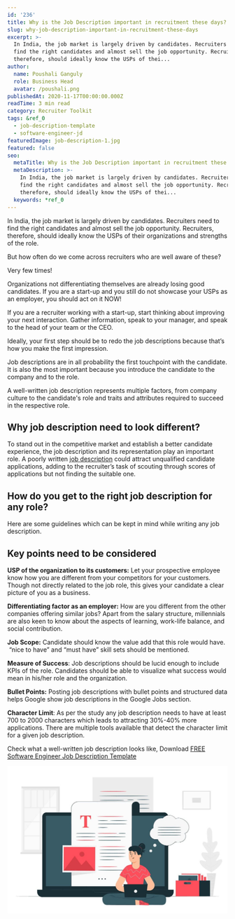```yaml
---
id: '236'
title: Why is the Job Description important in recruitment these days?
slug: why-job-description-important-in-recruitment-these-days
excerpt: >-
  In India, the job market is largely driven by candidates. Recruiters need to
  find the right candidates and almost sell the job opportunity. Recruiters,
  therefore, should ideally know the USPs of thei...
author:
  name: Poushali Ganguly
  role: Business Head
  avatar: /poushali.png
publishedAt: 2020-11-17T00:00:00.000Z
readTime: 3 min read
category: Recruiter Toolkit
tags: &ref_0
  - job-description-template
  - software-engineer-jd
featuredImage: job-description-1.jpg
featured: false
seo:
  metaTitle: Why is the Job Description important in recruitment these days?
  metaDescription: >-
    In India, the job market is largely driven by candidates. Recruiters need to
    find the right candidates and almost sell the job opportunity. Recruiters,
    therefore, should ideally know the USPs of thei...
  keywords: *ref_0
---
```


In India, the job market is largely driven by candidates. Recruiters need to find the right candidates and almost sell the job opportunity. Recruiters, therefore, should ideally know the USPs of their organizations and strengths of the role.  

But how often do we come across recruiters who are well aware of these?

Very few times!

<!--more-->

Organizations not differentiating themselves are already losing good candidates. If you are a start-up and you still do not showcase your USPs as an employer, you should act on it NOW!

If you are a recruiter working with a start-up, start thinking about improving your next interaction. Gather information, speak to your manager, and speak to the head of your team or the CEO.

Ideally, your first step should be to redo the job descriptions because that’s how you make the first impression.

Job descriptions are in all probability the first touchpoint with the candidate. It is also the most important because you introduce the candidate to the company and to the role.

A well-written job description represents multiple factors, from company culture to the candidate's role and traits and attributes required to succeed in the respective role.

## **Why job description need to look different?**

To stand out in the competitive market and establish a better candidate experience, the job description and its representation play an important role. A poorly written [job description](https://www.thetalentpool.ai/blogs/how-to-write-inclusive-job-descriptions/) could attract unqualified candidate applications, adding to the recruiter’s task of scouting through scores of applications but not finding the suitable one.

## **How do you get to the right job description for any role?**

Here are some guidelines which can be kept in mind while writing any job description.

## **Key points need to be considered**

**USP of the organization to its customers:** Let your prospective employee know how you are different from your competitors for your customers. Though not directly related to the job role, this gives your candidate a clear picture of you as a business.

**Differentiating factor as an employer:** How are you different from the other companies offering similar jobs? Apart from the salary structure, millennials are also keen to know about the aspects of learning, work-life balance, and social contribution.

**Job Scope:** Candidate should know the value add that this role would have.  “nice to have” and “must have” skill sets should be mentioned.

**Measure of Success**: Job descriptions should be lucid enough to include KPIs of the role. Candidates should be able to visualize what success would mean in his/her role and the organization.

**Bullet Points:** Posting job descriptions with bullet points and structured data helps Google show job descriptions in the Google Jobs section.

**Character Limit**: As per the study any job description needs to have at least 700 to 2000 characters which leads to attracting 30%-40% more applications. There are multiple tools available that detect the character limit for a given job description.

Check what a well-written job description looks like, Download [FREE Software Engineer Job Description Template](https://docs.google.com/document/d/1hGl4CJ1xS21iIsrSZEGJ0gXUXJ4r5flfGXAL6n49MEM/edit)

![job-description](images/job-description-1-1024x683.jpg)
